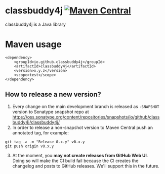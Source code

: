 # classbuddy4j [![Maven Central](https://img.shields.io/maven-central/v/io.github.classbuddy4j/classbuddy4j.svg)](https://search.maven.org/artifact/io.github.classbuddy4j/classbuddy4j)

classbuddy4j is a Java library

# Maven usage

```
<dependency>
    <groupId>io.github.classbuddy4j</groupId>
    <artifactId>classbuddy4j</artifactId>
    <version>x.y.z</version>
    <scope>test</scope>
</dependency>

```

## How to release a new version?

1. Every change on the main development branch is released as `-SNAPSHOT` version to Sonatype snapshot repo
   at https://oss.sonatype.org/content/repositories/snapshots/io/github/classbuddy4j/classbuddy4j/
2. In order to release a non-snapshot version to Maven Central push an annotated tag, for example:

```
git tag -a -m "Release 0.x.y" v0.x.y
git push origin v0.x.y
```

3. At the moment, you **may not create releases from GitHub Web UI**. Doing so will make the CI build fail because the
   CI creates the changelog and posts to GitHub releases. We'll support this in the future.
